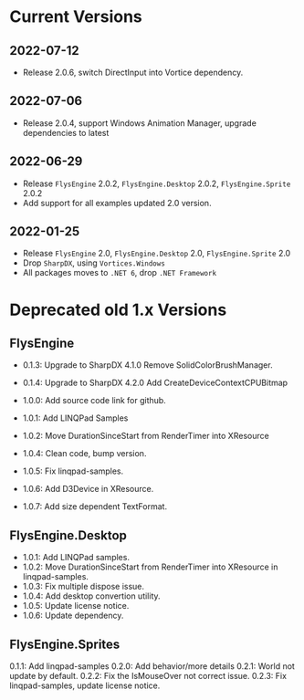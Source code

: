 # Current Versions

## 2022-07-12
* Release 2.0.6, switch DirectInput into Vortice dependency.

## 2022-07-06
* Release 2.0.4, support Windows Animation Manager, upgrade dependencies to latest

## 2022-06-29
* Release `FlysEngine` 2.0.2, `FlysEngine.Desktop` 2.0.2, `FlysEngine.Sprite` 2.0.2
* Add support for all examples updated 2.0 version. 

## 2022-01-25
* Release `FlysEngine` 2.0, `FlysEngine.Desktop` 2.0, `FlysEngine.Sprite` 2.0
* Drop `SharpDX`, using `Vortices.Windows`
* All packages moves to `.NET 6`, drop `.NET Framework`

# Deprecated old 1.x Versions

## FlysEngine
* 0.1.3:
  Upgrade to SharpDX 4.1.0
  Remove SolidColorBrushManager.

* 0.1.4:
  Upgrade to SharpDX 4.2.0
  Add CreateDeviceContextCPUBitmap

* 1.0.0: Add source code link for github.
* 1.0.1: Add LINQPad Samples
* 1.0.2: Move DurationSinceStart from RenderTimer into XResource
* 1.0.4: Clean code, bump version.
* 1.0.5: Fix linqpad-samples.
* 1.0.6: Add D3Device in XResource.
* 1.0.7: Add size dependent TextFormat.

## FlysEngine.Desktop
* 1.0.1: Add LINQPad samples.
* 1.0.2: Move DurationSinceStart from RenderTimer into XResource in linqpad-samples.
* 1.0.3: Fix multiple dispose issue.
* 1.0.4: Add desktop convertion utility.
* 1.0.5: Update license notice.
* 1.0.6: Update dependency.

## FlysEngine.Sprites
0.1.1: Add linqpad-samples
0.2.0: Add behavior/more details
0.2.1: World not update by default.
0.2.2: Fix the IsMouseOver not correct issue.
0.2.3: Fix linqpad-samples, update license notice.